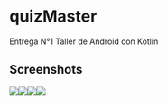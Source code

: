 # quizMaster
Entrega N°1 Taller de Android con Kotlin

Screenshots
---
<div align ="center">
  <div style = "display: flex">
    <img src="https://github.com/user-attachments/assets/78a7382b-e195-4b52-8dd6-4456b877c8cc">
    <img src="https://github.com/user-attachments/assets/d74d53fc-70db-4f43-a057-e4e6a7a289dc">
    <img src="https://github.com/user-attachments/assets/c45da8eb-2812-4705-b7f0-23ee01472c63">
    <img src="https://github.com/user-attachments/assets/147c6af9-aef6-4efd-a396-849e61424298">
  </div>
</div>
